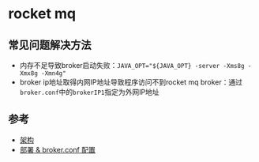 # rocket mq

## 常见问题解决方法

- 内存不足导致broker启动失败：`JAVA_OPT="${JAVA_OPT} -server -Xms8g -Xmx8g -Xmn4g"`
- broker ip地址取得内网IP地址导致程序访问不到rocket mq broker：通过`broker.conf`中的`brokerIP1`指定为外网IP地址

## 参考

- [架构](https://rocketmq.apache.org/docs/rmq-arc/)
- [部署 & broker.conf 配置](https://rocketmq.apache.org/docs/rmq-deployment/)
